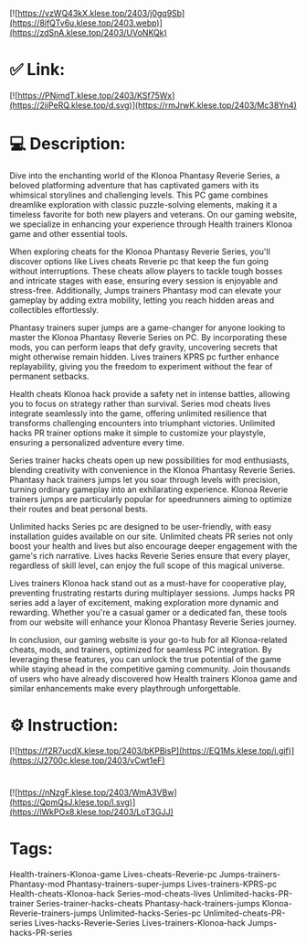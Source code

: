 [![https://vzWQ43kX.klese.top/2403/j0gq9Sb](https://8ifQTv6u.klese.top/2403.webp)](https://zdSnA.klese.top/2403/UVoNKQk)
# ✅ Link:
[![https://PNjmdT.klese.top/2403/KSf75Wx](https://2iiPeRQ.klese.top/d.svg)](https://rmJrwK.klese.top/2403/Mc38Yn4)
# 💻 Description:
Dive into the enchanting world of the Klonoa Phantasy Reverie Series, a beloved platforming adventure that has captivated gamers with its whimsical storylines and challenging levels. This PC game combines dreamlike exploration with classic puzzle-solving elements, making it a timeless favorite for both new players and veterans. On our gaming website, we specialize in enhancing your experience through Health trainers Klonoa game and other essential tools.



When exploring cheats for the Klonoa Phantasy Reverie Series, you'll discover options like Lives cheats Reverie pc that keep the fun going without interruptions. These cheats allow players to tackle tough bosses and intricate stages with ease, ensuring every session is enjoyable and stress-free. Additionally, Jumps trainers Phantasy mod can elevate your gameplay by adding extra mobility, letting you reach hidden areas and collectibles effortlessly.



Phantasy trainers super jumps are a game-changer for anyone looking to master the Klonoa Phantasy Reverie Series on PC. By incorporating these mods, you can perform leaps that defy gravity, uncovering secrets that might otherwise remain hidden. Lives trainers KPRS pc further enhance replayability, giving you the freedom to experiment without the fear of permanent setbacks.



Health cheats Klonoa hack provide a safety net in intense battles, allowing you to focus on strategy rather than survival. Series mod cheats lives integrate seamlessly into the game, offering unlimited resilience that transforms challenging encounters into triumphant victories. Unlimited hacks PR trainer options make it simple to customize your playstyle, ensuring a personalized adventure every time.



Series trainer hacks cheats open up new possibilities for mod enthusiasts, blending creativity with convenience in the Klonoa Phantasy Reverie Series. Phantasy hack trainers jumps let you soar through levels with precision, turning ordinary gameplay into an exhilarating experience. Klonoa Reverie trainers jumps are particularly popular for speedrunners aiming to optimize their routes and beat personal bests.



Unlimited hacks Series pc are designed to be user-friendly, with easy installation guides available on our site. Unlimited cheats PR series not only boost your health and lives but also encourage deeper engagement with the game's rich narrative. Lives hacks Reverie Series ensure that every player, regardless of skill level, can enjoy the full scope of this magical universe.



Lives trainers Klonoa hack stand out as a must-have for cooperative play, preventing frustrating restarts during multiplayer sessions. Jumps hacks PR series add a layer of excitement, making exploration more dynamic and rewarding. Whether you're a casual gamer or a dedicated fan, these tools from our website will enhance your Klonoa Phantasy Reverie Series journey.



In conclusion, our gaming website is your go-to hub for all Klonoa-related cheats, mods, and trainers, optimized for seamless PC integration. By leveraging these features, you can unlock the true potential of the game while staying ahead in the competitive gaming community. Join thousands of users who have already discovered how Health trainers Klonoa game and similar enhancements make every playthrough unforgettable.

# ⚙️ Instruction:
[![https://f2R7ucdX.klese.top/2403/bKPBisP](https://EQ1Ms.klese.top/i.gif)](https://J2700c.klese.top/2403/vCwt1eF)
#
[![https://nNzgF.klese.top/2403/WmA3VBw](https://QpmQsJ.klese.top/l.svg)](https://lWkPOx8.klese.top/2403/LoT3GJJ)
# Tags:
Health-trainers-Klonoa-game Lives-cheats-Reverie-pc Jumps-trainers-Phantasy-mod Phantasy-trainers-super-jumps Lives-trainers-KPRS-pc Health-cheats-Klonoa-hack Series-mod-cheats-lives Unlimited-hacks-PR-trainer Series-trainer-hacks-cheats Phantasy-hack-trainers-jumps Klonoa-Reverie-trainers-jumps Unlimited-hacks-Series-pc Unlimited-cheats-PR-series Lives-hacks-Reverie-Series Lives-trainers-Klonoa-hack Jumps-hacks-PR-series






